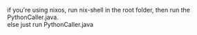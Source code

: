 if you're using nixos, run nix-shell in the root folder, then run the PythonCaller.java.\
else just run PythonCaller.java
